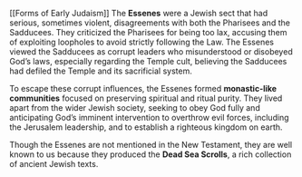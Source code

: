[[Forms of Early Judaism]]
The **Essenes** were a Jewish sect that had serious, sometimes violent, disagreements with both the Pharisees and the Sadducees. They criticized the Pharisees for being too lax, accusing them of exploiting loopholes to avoid strictly following the Law. The Essenes viewed the Sadducees as corrupt leaders who misunderstood or disobeyed God’s laws, especially regarding the Temple cult, believing the Sadducees had defiled the Temple and its sacrificial system.

To escape these corrupt influences, the Essenes formed **monastic-like communities** focused on preserving spiritual and ritual purity. They lived apart from the wider Jewish society, seeking to obey God fully and anticipating God’s imminent intervention to overthrow evil forces, including the Jerusalem leadership, and to establish a righteous kingdom on earth.

Though the Essenes are not mentioned in the New Testament, they are well known to us because they produced the **Dead Sea Scrolls**, a rich collection of ancient Jewish texts.